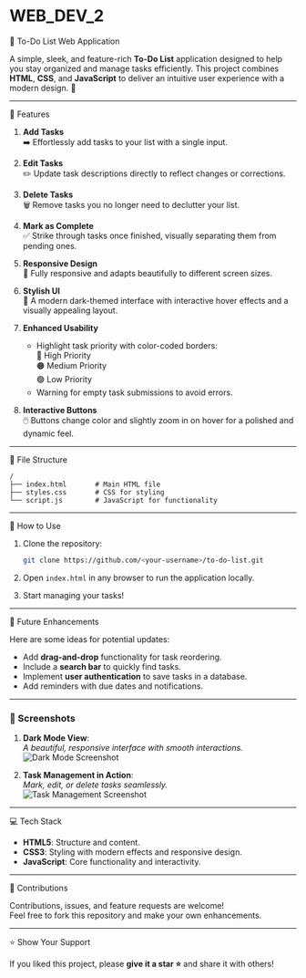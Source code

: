 # WEB_DEV_2

📝 To-Do List Web Application  

A simple, sleek, and feature-rich **To-Do List** application designed to help you stay organized and manage tasks efficiently. This project combines **HTML**, **CSS**, and **JavaScript** to deliver an intuitive user experience with a modern design. 🎨  

---

🌟 Features  

1. **Add Tasks**  
   ➡️ Effortlessly add tasks to your list with a single input.  

2. **Edit Tasks**  
   ✏️ Update task descriptions directly to reflect changes or corrections.  

3. **Delete Tasks**  
   🗑️ Remove tasks you no longer need to declutter your list.  

4. **Mark as Complete**  
   ✅ Strike through tasks once finished, visually separating them from pending ones.  

5. **Responsive Design**  
   📱 Fully responsive and adapts beautifully to different screen sizes.  

6. **Stylish UI**  
   🎨 A modern dark-themed interface with interactive hover effects and a visually appealing layout.  

7. **Enhanced Usability**  
   - Highlight task priority with color-coded borders:  
     🔴 High Priority  
     🟠 Medium Priority  
     🟢 Low Priority  
   - Warning for empty task submissions to avoid errors.  

8. **Interactive Buttons**  
   🖱️ Buttons change color and slightly zoom in on hover for a polished and dynamic feel.  

---

📂 File Structure  

```plaintext
/
├── index.html       # Main HTML file
├── styles.css       # CSS for styling
└── script.js        # JavaScript for functionality
```  

---

🚀 How to Use  

1. Clone the repository:  
   ```bash
   git clone https://github.com/<your-username>/to-do-list.git
   ```  

2. Open `index.html` in any browser to run the application locally.  

3. Start managing your tasks!  

---

 🌈 Future Enhancements  

Here are some ideas for potential updates:  
- Add **drag-and-drop** functionality for task reordering.  
- Include a **search bar** to quickly find tasks.  
- Implement **user authentication** to save tasks in a database.  
- Add reminders with due dates and notifications.  

---

### 📸 Screenshots  

1. **Dark Mode View**:  
   *A beautiful, responsive interface with smooth interactions.*  
   ![Dark Mode Screenshot](#)  

2. **Task Management in Action**:  
   *Mark, edit, or delete tasks seamlessly.*  
   ![Task Management Screenshot](#)  

---

💻 Tech Stack  

- **HTML5**: Structure and content.  
- **CSS3**: Styling with modern effects and responsive design.  
- **JavaScript**: Core functionality and interactivity.  

---

🤝 Contributions  

Contributions, issues, and feature requests are welcome!  
Feel free to fork this repository and make your own enhancements.  

---

⭐ Show Your Support  

If you liked this project, please **give it a star ⭐** and share it with others!  
